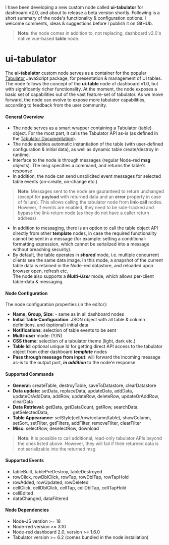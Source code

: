 I have been developing a new custom node called **ui-tabulator** for dashboard v2.0, and about to release a beta version shortly. Following is a short summary of the node's functionality & configuration options. I welcome comments, ideas & suggestions before I publish it on GitHUb.
> **Note:** the node comes in addition to, not replacing, dashboard v2.0's native vue-based **table** node.
# ui-tabulator
The **ui-tabulator** custom node serves as a container for the popular [Tabulator](https://www.tabulator.info) JavaScript package, for presentation & management of UI tables. The node follows the concept of the **ui-table** node of dashboard v1.0, but with significantly richer functionality.
At the moment, the node exposes a basic set of capabilities out of the vast feature-set of tabulator. As we move forward, the node can evolve to expose more tabulator capabilities, according to feedback from the user community.
#### General Overview
* The node serves as a smart wrapper containing a Tabulator (table) object. For the most part, it calls the Tabulator API as-is (as defined in the [Tabulator Documentation](https://tabulator.info/docs/6.2)).
* The node enables automatic instantiation of the table (with user-defined configuration & initial data), as well as dynamic table create/destroy in runtime.
* Interface to the node is through messages (regular Node-red **msg** objects). The msg specifies a command, and returns the table's response
* In addition, the node can send unsolicited event messages for selected table events (on-create, on-change etc.)
> **Note:** Messages sent to the node are gauranteed to return unchanged (except for **payload** with returned data and an **error** property in case of failure). This allows calling the tabulator node from **link-call** nodes. However, if events are enabled, they need to be side-tracked and bypass the link-return node (as they do not have a caller return address)
* In addition to messaging, there is an option to call the table object API directly from other **template** nodes, in case the required functionality cannot be sent in a message (for example: setting a conditional-formatting expression, which cannot be serialized into a message without breaching security).
* By default, the table operates in **_shared_** mode, i.e. multiple concurrent clients see the same data image. In this mode, a snapshot of the current table data is retained in the Node-red datastore, and reloaded upon browser open, refresh etc.  
The node also supports a **_Multi-User_** mode, which allows per-client table-data & messaging.
#### Node Configuration
The node configuration properties (in the editor):
* **Name, Group, Size**: - same as in all dashboard nodes
* **Initial Table Configuration**: JSON object with all table & column definitions, and (optional) initial data
* **Notifications**: selection of table events to be sent
* **Multi-user** mode: (Y/N)
* **CSS theme**: selection of a tabulator theme (light, dark etc.)
* **Table Id**: optional unique Id for getting direct API access to the tabulator object from other dashboard **_template_** nodes
* **Pass through message from input**: will forward the incoming message as-is to the output port, **_in addition_** to the node'e response
#### Supported Commands
* **General:** createTable, destroyTable, saveToDatastore, clearDatastore
* **Data update:** setData, replaceData, updateData, addData, updateOrAddData, addRow, updateRow, deleteRow, updateOrAddRow, clearData
* **Data Retrieval:** getData, getDataCount, getRow, searchData, getSelectedData,
* **Table Appearance:** setStyle(cell/row/column/table), showColumn, setSort, setFilter, getFilters, addFilter, removeFilter, clearFilter
* **Misc:** selectRow, deselectRow, download
> **Note:** It is possible to call additional, read-only tabulator APIs beyond the ones listed above. However, they will fail if their returned data is not serializable into the returned msg
#### Supported Events
* tableBuilt, tablePreDestroy, tableDestroyed
* rowClick, rowDblClick, rowTap, rowDblTap, rowTapHold
* rowAdded, rowUpdated, rowDeleted
* cellClick, cellDblClick, cellTap, cellDblTap, cellTapHold
* cellEdited
* dataChanged, dataFiltered
#### Node Dependencies
* Node-JS version >= 18
* Node-red version >= 3.10
* Node-red dashboard 2.0, version >= 1.6.0
* Tabulator version >= 6.2 (comes bundled in the node installation)